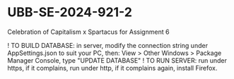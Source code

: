 # UBB-SE-2024-921-2
Celebration of Capitalism x Spartacus for Assignment 6

! TO BUILD DATABASE: in server, modify the connection string under AppSettings.json to suit your PC, then: View > Other Windows > Package Manager Console, type "UPDATE DATABASE"
! TO RUN SERVER: run under https, if it complains, run under http, if it complains again, install Firefox.
